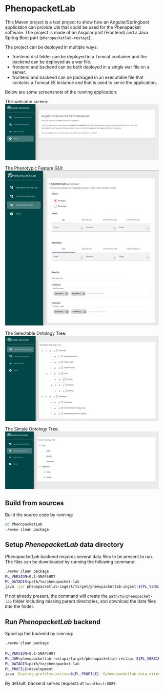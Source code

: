 # PhenopacketLab

This Maven project is a test project to show how an Angular/Springboot application can provide UIs that could be used for the Phenopacket software. The project is made of an Angular part (Frontend) and a Java Spring Boot part (`phenopacketlab-restapi`). 

The project can be deployed in  multiple ways: 
* frontend dist folder can be deployed in a Tomcat container and the backend can be deployed as a war file.
* frontend and backend can be both deployed in a single war file on a server.
* frontend and backend can be packaged in an executable file that contains a Tomcat EE instance and that is used to serve the application.

Below are some screenshots of the running application:

The welcome screen:
![Alt text](/resources/welcome-screenshot.png?raw=true)

The Phenotypic Feature GUI:
![Alt text](/resources/phenotypic-feature-screenshot.png?raw=true)

The Selectable Ontology Tree:
![Alt text](/resources/selectable-ontology-screenshot.png?raw=true)

The Simple Ontology Tree:
![Alt text](/resources/simple-ontology-screenshot.png?raw=true)


## Build from sources

Build the source code by running:

```bash
cd PhenopacketLab
./mvnw clean package
```

## Setup *PhenopacketLab* data directory

*PhenopacketLab* backend requires several data files to be present to run. The files can be downloaded by running the following command:

```bash
./mvnw clean package
PL_VERSION=0.1-SNAPSHOT
PL_DATADIR=path/to/phenopacket-lab
java -jar phenopacketlab-ingest/target/phenopacketlab-ingest-${PL_VERSION}.jar ingest ${PL_DATADIR}
```

If not already present, the command will create the `path/to/phenopacket-lab` folder including missing parent directories, and download the data files into the folder.

## Run *PhenopacketLab* backend

Spool up the backend by running:

```bash
./mvnw clean package

PL_VERSION=0.1-SNAPSHOT
PL_JAR=phenopacketlab-restapi/target/phenopacketlab-restapi-${PL_VERSION}.jar
PL_DATADIR=path/to/phenopacket-lab
PL_PROFILE=development
java -Dspring.profiles.active=${PL_PROFILE} -Dphenopacketlab.data-directory=${PL_DATADIR} -jar ${PL_JAR} 
```

By default, backend serves requests at `localhost:8080`.
